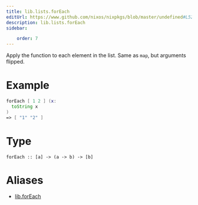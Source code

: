 ```yaml
---
title: lib.lists.forEach
editUrl: https://www.github.com/nixos/nixpkgs/blob/master/undefined#L52C13
description: lib.lists.forEach
sidebar:

    order: 7
---
```


Apply the function to each element in the list. Same as `map`, but arguments
flipped.

# Example

```nix
forEach [ 1 2 ] (x:
  toString x
)
=> [ "1" "2" ]
```

# Type

```
forEach :: [a] -> (a -> b) -> [b]
```


# Aliases

- [lib.forEach](/nix-doc-comments/reference/lib/lib-foreach)



